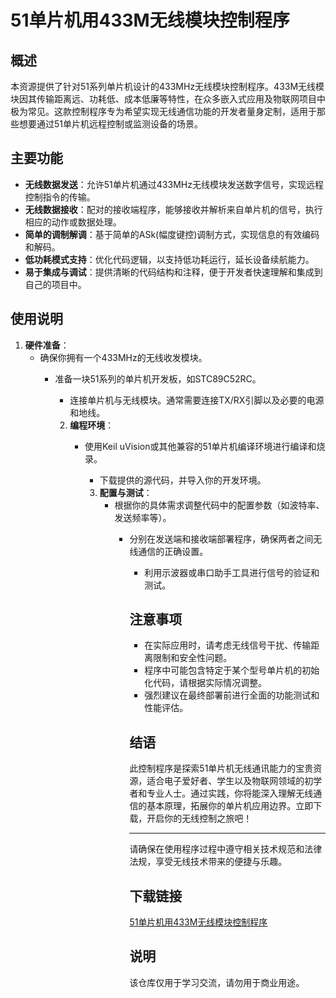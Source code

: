 # 51单片机用433M无线模块控制程序

## 概述

本资源提供了针对51系列单片机设计的433MHz无线模块控制程序。433M无线模块因其传输距离远、功耗低、成本低廉等特性，在众多嵌入式应用及物联网项目中极为常见。这款控制程序专为希望实现无线通信功能的开发者量身定制，适用于那些想要通过51单片机远程控制或监测设备的场景。

## 主要功能

- **无线数据发送**：允许51单片机通过433MHz无线模块发送数字信号，实现远程控制指令的传输。
- **无线数据接收**：配对的接收端程序，能够接收并解析来自单片机的信号，执行相应的动作或数据处理。
- **简单的调制解调**：基于简单的ASk(幅度键控)调制方式，实现信息的有效编码和解码。
- **低功耗模式支持**：优化代码逻辑，以支持低功耗运行，延长设备续航能力。
- **易于集成与调试**：提供清晰的代码结构和注释，便于开发者快速理解和集成到自己的项目中。

## 使用说明

1. **硬件准备**：
   - 确保你拥有一个433MHz的无线收发模块。
      - 准备一块51系列的单片机开发板，如STC89C52RC。
         - 连接单片机与无线模块。通常需要连接TX/RX引脚以及必要的电源和地线。

         2. **编程环境**：
            - 使用Keil uVision或其他兼容的51单片机编译环境进行编译和烧录。
               - 下载提供的源代码，并导入你的开发环境。

               3. **配置与测试**：
                  - 根据你的具体需求调整代码中的配置参数（如波特率、发送频率等）。
                     - 分别在发送端和接收端部署程序，确保两者之间无线通信的正确设置。
                        - 利用示波器或串口助手工具进行信号的验证和测试。

                        ## 注意事项

                        - 在实际应用时，请考虑无线信号干扰、传输距离限制和安全性问题。
                        - 程序中可能包含特定于某个型号单片机的初始化代码，请根据实际情况调整。
                        - 强烈建议在最终部署前进行全面的功能测试和性能评估。

                        ## 结语

                        此控制程序是探索51单片机无线通讯能力的宝贵资源，适合电子爱好者、学生以及物联网领域的初学者和专业人士。通过实践，你将能深入理解无线通信的基本原理，拓展你的单片机应用边界。立即下载，开启你的无线控制之旅吧！

                        ---

                        请确保在使用程序过程中遵守相关技术规范和法律法规，享受无线技术带来的便捷与乐趣。

                        ## 下载链接
                        [51单片机用433M无线模块控制程序](https://pan.quark.cn/s/ada5ccc95069)

                        ## 说明

                        该仓库仅用于学习交流，请勿用于商业用途。
